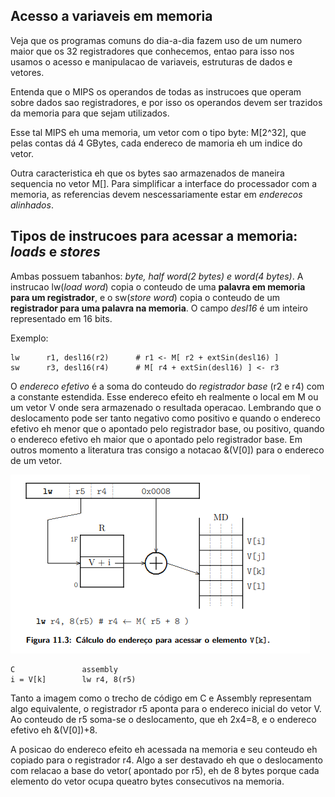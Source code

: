 ## Acesso a variaveis em memoria

Veja que os programas comuns do dia-a-dia fazem uso de um numero maior que os 32 registradores que conhecemos, entao para isso nos usamos o acesso e manipulacao de variaveis, estruturas de dados e vetores.  

Entenda que o MIPS os operandos de todas as instrucoes que operam sobre dados sao registradores, e por isso os operandos devem ser trazidos da memoria para que sejam utilizados.  

Esse tal MIPS eh uma memoria, um vetor com o tipo byte: M[2^32], que pelas contas dá 4 GBytes, cada endereco de mamoria eh um indice do vetor.  

Outra caracteristica eh que os bytes sao armazenados de maneira sequencia no vetor M[]. Para simplificar a interface do processador com a memoria, as referencias devem nescessariamente estar em *enderecos alinhados*.


## Tipos de instrucoes para acessar a memoria: *loads* e *stores*

Ambas possuem tabanhos: *byte, half word(2 bytes) e word(4 bytes)*. A instrucao lw(*load word*) copia o conteudo de uma **palavra em memoria para um registrador**, e o sw(*store word*) copia o conteudo de um **registrador para uma palavra na memoria**. O campo *desl16* é um inteiro representado em 16 bits.  

Exemplo:
```
lw      r1, desl16(r2)      # r1 <- M[ r2 + extSin(desl16) ]
sw      r3, desl16(r4)      # M[ r4 + extSin(desl16) ] <- r3
```  

O *endereco efetivo* é a soma do conteudo do *registrador base* (r2 e r4) com a constante estendida. Esse endereco efeito eh realmente o local em M ou um vetor V onde sera armazenado o resultada operacao. Lembrando que o deslocamento pode ser tanto negativo como positivo e quando o endereco efetivo eh menor que o apontado pelo registrador base, ou positivo, quando o endereco efetivo eh maior que o apontado pelo registrador base. Em outros momento a literatura tras consigo a notacao &(V[0]) para o endereco de um vetor.

![Alt text](./imagens/figura-11-3.png)

```
C               assembly
i = V[k]        lw r4, 8(r5)
``` 

Tanto a imagem como o trecho de código em C e Assembly representam algo equivalente, o registrador r5 aponta para o endereco inicial do vetor V. Ao conteudo de r5 soma-se o deslocamento, que eh 2x4=8, e o endereco efetivo eh &(V[0])+8.  

A posicao do endereco efeito eh acessada na memoria e seu conteudo eh copiado para o registrador r4. Algo a ser destavado eh que o deslocamento com relacao a base do vetor( apontado por r5), eh de 8 bytes porque cada elemento do vetor ocupa queatro bytes consecutivos na memoria.
